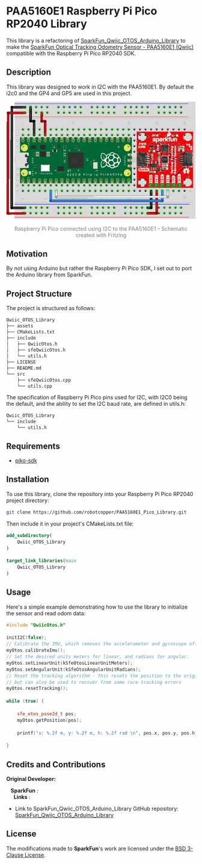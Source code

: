 # PAA5160E1 Raspberry Pi Pico RP2040 Library

This library is a refactoring of [SparkFun_Qwiic_OTOS_Arduino_Library](https://github.com/sparkfun/SparkFun_Qwiic_OTOS_Arduino_Library) to make the [SparkFun Optical Tracking Odometry Sensor - PAA5160E1 (Qwiic)](https://www.sparkfun.com/products/24904) compatible with the Raspberry Pi Pico RP2040 SDK. 

## Description

This library was designed to work in I2C with the PAA5160E1.
By default the i2c0 and the GP4 and GP5 are used in this project.

![Raspberry Pi Pico and PAA5160E1](assets/paa5160.png)
<p align="center" style="color:gray;">Raspberry Pi Pico connected using I2C to the PAA5160E1 - Schematic created with Fritzing</p>

## Motivation

By not using Arduino but rather the Raspberry Pi Pico SDK, I set out to port the Arduino library from SparkFun.

## Project Structure

The project is structured as follows:

```
Qwiic_OTOS_Library
├── assets
├── CMakeLists.txt
├── include
│   ├── QwiicOtos.h
│   ├── sfeQwiicOtos.h
│   └── utils.h
├── LICENSE
├── README.md
└── src
    ├── sfeQwiicOtos.cpp
    └── utils.cpp
```

The specification of Raspberry Pi Pico pins used for I2C, with I2C0 being the default, and the ability to set the I2C baud rate, are defined in utils.h:
```
Qwiic_OTOS_Library
└── include
    └── utils.h
```

## Requirements
- [piko-sdk](https://github.com/raspberrypi/pico-sdk)

## Installation

To use this library, clone the repository into your Raspberry Pi Pico RP2040 project directory:

```bash
git clone https://github.com/robotcopper/PAA5160E1_Pico_Library.git
```

Then include it in your project's CMakeLists.txt file:

```cmake
add_subdirectory(
	Qwiic_OTOS_Library
)

target_link_libraries(main
    Qwiic_OTOS_Library
)
```

## Usage

Here's a simple example demonstrating how to use the library to initialize the sensor and read odom data:

```cpp
#include "QwiicOtos.h"

initI2C(false);
// Calibrate the IMU, which removes the accelerometer and gyroscope offsets
myOtos.calibrateImu();
// Set the desired units meters for linear, and radians for angular.
myOtos.setLinearUnit(kSfeOtosLinearUnitMeters);
myOtos.setAngularUnit(kSfeOtosAngularUnitRadians);
// Reset the tracking algorithm - this resets the position to the origin,
// but can also be used to recover from some rare tracking errors
myOtos.resetTracking();

while (true) {

    sfe_otos_pose2d_t pos;
    myOtos.getPosition(pos);

    printf("x: %.2f m, y: %.2f m, h: %.2f rad \n", pos.x, pos.y, pos.h);

}

```

## Credits and Contributions

**Original Developer:** <br>

   &nbsp;&nbsp; **SparkFun** :  <br>
   &nbsp;&nbsp;&nbsp;&nbsp; **Links** :
   - Link to SparkFun_Qwiic_OTOS_Arduino_Library GitHub repository: [SparkFun_Qwiic_OTOS_Arduino_Library](https://github.com/sparkfun/SparkFun_Qwiic_OTOS_Arduino_Library)

## License

The modifications made to **SparkFun**'s work are licensed under the [BSD 3-Clause License](LICENSE).